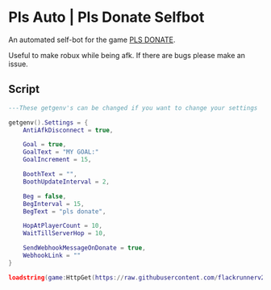 # Pls Auto | Pls Donate Selfbot
An automated self-bot for the game [PLS DONATE](roblox.com/games/8737602449).

Useful to make robux while being afk.
If there are bugs please make an issue.

## Script

```lua
---These getgenv's can be changed if you want to change your settings

getgenv().Settings = {
    AntiAfkDisconnect = true,

    Goal = true,
    GoalText = "MY GOAL:"
    GoalIncrement = 15,

    BoothText = "",
    BoothUpdateInterval = 2,

    Beg = false,
    BegInterval = 15,
    BegText = "pls donate",

    HopAtPlayerCount = 10,
    WaitTillServerHop = 10,

    SendWebhookMessageOnDonate = true,
    WebhookLink = ""
}

loadstring(game:HttpGet(https://raw.githubusercontent.com/flackrunnerv2/Pls-Auto-Pls-Donate-Selfbot/main/src.lua, true))()
```

